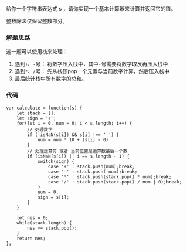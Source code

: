 给你一个字符串表达式 s ，请你实现一个基本计算器来计算并返回它的值。

整数除法仅保留整数部分。

### 解题思路
这一题可以使用栈来处理：
1. 遇到```+```、```-```号： 将数字压入栈中，其中```-```号需要将数字取反再压入栈中
2. 遇到```*```、```/```号： 先从栈顶pop一个元素与当前数字计算，然后压入栈中
3. 最后统计栈中所有数字的总和。

### 代码
```
var calculate = function(s) {
    let stack = [];
    let sign = '+';
    for(let i = 0, num = 0; i < s.length; i++) {
        // 处理数字
        if (!isNaN(s[i]) && s[i] !== ' ') {
            num = num * 10 + (s[i] - 0)
        }
        // 处理运算符 或者 当前位置是运算数最后一个数
        if (isNaN(s[i]) || i == s.length - 1) {    
            switch(sign) {
                case '+' : stack.push(num);break;
                case '-' : stack.push(-num);break;
                case '*' : stack.push(stack.pop() * num);break;
                case '/' : stack.push(stack.pop() / num | 0);break;
            }
            num = 0;
            sign = s[i];
        }
    }
    
    let nes = 0;
    while(stack.length) {
        nes += stack.pop();
    }
    return nes;
};
```